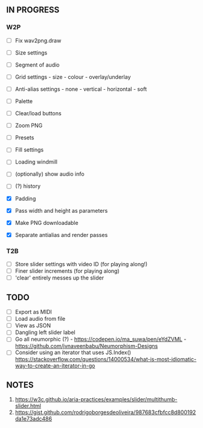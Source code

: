 ## IN PROGRESS

### W2P

- [ ] Fix wav2png.draw
- [ ] Size settings
- [ ] Segment of audio
- [ ] Grid settings
      - size
      - colour
      - overlay/underlay
- [ ] Anti-alias settings
      - none
      - vertical
      - horizontal
      - soft
- [ ] Palette
- [ ] Clear/load buttons
- [ ] Zoom PNG
- [ ] Presets
- [ ] Fill settings
- [ ] Loading windmill
- [ ] (optionally) show audio info
- [ ] (?) history

- [x] Padding
- [x] Pass width and height as parameters
- [x] Make PNG downloadable
- [x] Separate antialias and render passes

### T2B

- [ ] Store slider settings with video ID (for playing along!)
- [ ] Finer slider increments (for playing along)
- [ ] 'clear' entirely messes up the slider

## TODO

- [ ] Export as MIDI
- [ ] Load audio from file
- [ ] View as JSON
- [ ] Dangling left slider label
- [ ] Go all neumorphic (?)
      - https://codepen.io/ma_suwa/pen/eYdZVML
      - https://github.com/jvnaveenbabu/Neumorphism-Designs
- [ ] Consider using an iterator that uses JS.Index()
      https://stackoverflow.com/questions/14000534/what-is-most-idiomatic-way-to-create-an-iterator-in-go

## NOTES

1. https://w3c.github.io/aria-practices/examples/slider/multithumb-slider.html
2. https://gist.github.com/rodrigoborgesdeoliveira/987683cfbfcc8d800192da1e73adc486

